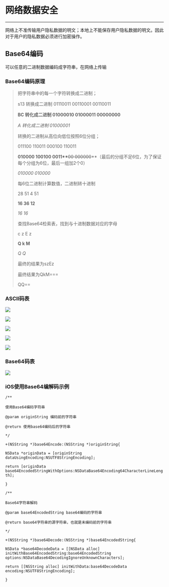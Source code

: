 # 网络数据安全

---

网络上不准传输用户隐私数据的明文；本地上不能保存用户隐私数据的明文。因此对于用户的隐私数据必须进行加密操作。

## Base64编码

可以任意的二进制数据编码成字符串，在网络上传输

### Base64编码原理

> 把字符串中的每一个字符转换成二进制；
> 
> s13 转换成二进制  01110011 00110001 00110011
> 
> **BC 转化成二进制  01000010 01000011 00000000**
> 
> _A 转化成二进制 01000001_
> 
> 转换的二进制从高位向低位按照6位分组；
> 
> 011100 110011 000100 110011
> 
> **010000 100100 0011\*\***~~00 000000~~\*\*（最后的分组不足6位，为了保证每个分组为6位，最后一组加2个0）
> 
> _010000 010000_
> 
> 每6位二进制计算数值，二进制转十进制
> 
> 28 51 4 51
> 
> **16 36 12**
> 
> _16 16_
> 
> 查找Base64检索表，找到与十进制数据对应的字母
> 
> c z E z
> 
> **Q k M**
> 
> _Q Q_
> 
> 最终的结果为szEz
> 
> 最终结果为QkM===
> 
> QQ==

### ASCII码表

![](/assets/ASCII_01.png)

![](/assets/ASCII_03.png)

![](/assets/ASCII_04.png)

![](/assets/ASCII_05.png)

![](/assets/ASCII_06.png)



### Base64码表

![](/assets/291137095326660.png)

### iOS使用Base64编解码示例

`/**`

`使用Base64编码字符串`

`@param originString 编码前的字符串`

`@return 使用base64编码后的字符串`

`*/`

`+(NSString *)base64Encode:(NSString *)originString{`

`NSData *originData = [originString dataUsingEncoding:NSUTF8StringEncoding];`

`return [originData base64EncodedStringWithOptions:NSDataBase64Encoding64CharacterLineLength];`

`}`

`/**`

`Base64字符串解码`

`@param base64EncodedString base64编码的字符串`

`@return base64字符串的源字符串，也就是未编码前的字符串`

`*/`

`+(NSString *)base64Decode:(NSString *)base64EncodedString{`

`NSData *base64DecodeData = [[NSData alloc] initWithBase64EncodedString:base64EncodedString options:NSDataBase64DecodingIgnoreUnknownCharacters];`

`return [[NSString alloc] initWithData:base64DecodeData encoding:NSUTF8StringEncoding];`

`}`

